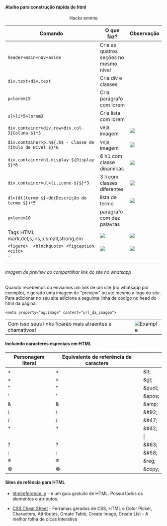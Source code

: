
#### Atalho para construção rápida de html


<p align="center">Hacks emmte</p>

| Comando                                                     | O que faz?                  | Observação                     |
| ----------------------------------------------------------- | --------------------------- | ------------------------------------ |
| `header+main+nav+aside`                                    | Cria as quatros seções no mesmo nível       |                                      |
| `div.text+div.text`                                         | Cria div e classes          |                                      |
| `p>lorem15`                                                 | Cria parágrafo com lorem    |                                      |
| `ul>li*5>lorem3`                                            | Cria lista com lorem        |                                      |
| `div.container>div.row>div.col-3{Coluna $}*3`               | veja imagem                 |![](https://i.imgur.com/Te2r2kk.jpg)  |
| `div.container>p.h${.h$ - Classe de Título de Nível $}*6`   | veja imagem                 |![](https://i.imgur.com/s3u3zx0.jpg)  |
| `div.container>h1.display-${Display $}*6   `                | 6 h1 com classe dinamicas   |![](https://i.imgur.com/uMRQTwt.jpg)  |
| `div.container>ul>li.icone-${$}*3`                          | 3 li com classes diferentes | ![](https://i.imgur.com/tsfyMWM.jpg)|
| `dl>(dt{termo $}+dd{Descrição do termo $})*5`               | lista de termo | ![](https://i.imgur.com/Xw8dAQa.jpg)|
| `p>lorem10`                                                 | paragrafo com dez palavras  | ![]()|
| Tags HTML mark,del,s,ins,u,small,strong,em                  | ![](https://i.imgur.com/lnv2vsd.jpg)  | ![](https://i.imgur.com/Mq59r5w.jpg)|
| `<figure>  <blockquote> <figcaption <cite> `               |  ![](https://i.imgur.com/ad4XhPR.jpg)  | ![](https://i.imgur.com/i4muOml.jpg)|
| ``                          |                         | ![]()|

###### Imagem de preview ao compartilhar link do site no whatsapp

Quando recebemos ou enviamos um link de um site (no whatsapp por exemplo), é gerado uma imagem de "preview" ou até mesmo a logo do site. Para adicionar no seu site adicione a seguinte linha de código no head do html da página:

    <meta property="og:image" content="url_da_imagem">
|  |  |
|-------|--------|
| Com isso seus links ficarão mais atraentes e chamativos! | ![Example](https://uploaddeimagens.com.br/images/004/650/354/thumb/image-link-compartilhavel.JPG?1698513036) |



#### Incluindo caracteres especiais em HTML
| Personagem literal | Equivalente de referência de caractere |  |
|--------------------|--------------------------------------|--------------------|
| <                  | &lt;                                 | &amp;lt;           |
| >                  | &gt;                                 | &amp;gt;           |
| "                  | &quot;                               | &amp;quot;         |
| '                  | &apos;                               | &amp;apos;         |
| &                  | &amp;                                | &amp;amp;          |
| \                  | &#92;                               | &amp;#92;          |
| /                  | &#47;                               | &amp;#47;          |
| *                  | &#42;                               | &amp;#42;          |
| |                  | &#124;                              | &amp;#124;         |
| ?                  | &#63;                               | &amp;#63;          |
| :                  | &#58;                               | &amp;#58;          |
|®                  |&reg;                              | &amp;reg;|
|©                  |&copy;                            | &amp;copy;|


#### Sites de refência para HTML

-  <p> <a href="https://htmlreference.io/">htmlreference.io</a> - é um guia gratuito de HTML. Possui todos os elementos e atributos.</p>
-  <p> <a href="https://htmlcheatsheet.com/">CSS Cheat Sheet</a> - Ferramas gerados de CSS, HTML e Color Picker, Characters, Attributes, Create Table, Create Image, Create List - A melhor folha de dicas interativa</p>